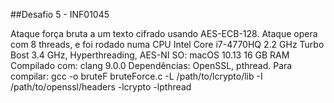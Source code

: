 ##Desafio 5 - INF01045

Ataque força bruta a um texto cifrado usando AES-ECB-128.
Ataque opera com 8 threads, e foi rodado numa CPU Intel Core i7-4770HQ 2.2 GHz
Turbo Bost 3.4 GHz, Hyperthreading, AES-NI
SO: macOS 10.13
16 GB RAM
Compilado com: clang 9.0.0
Dependências: OpenSSL, pthread.
Para compilar:
gcc -o bruteF bruteForce.c -L /path/to/lcrypto/lib -I /path/to/openssl/headers -lcrypto -lpthread

